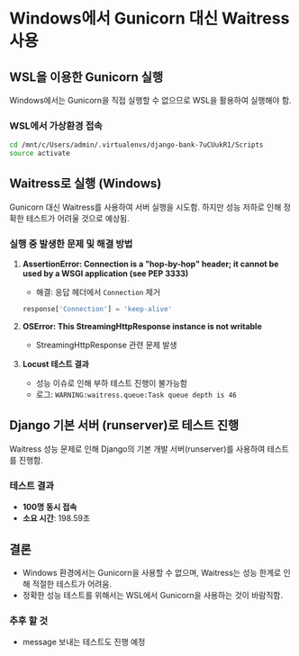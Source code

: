 # Windows에서 Gunicorn 대신 Waitress 사용

## WSL을 이용한 Gunicorn 실행
Windows에서는 Gunicorn을 직접 실행할 수 없으므로 WSL을 활용하여 실행해야 함.

### WSL에서 가상환경 접속
```sh
cd /mnt/c/Users/admin/.virtualenvs/django-bank-7uCUukR1/Scripts
source activate
```

## Waitress로 실행 (Windows)
Gunicorn 대신 Waitress를 사용하여 서버 실행을 시도함. 하지만 성능 저하로 인해 정확한 테스트가 어려울 것으로 예상됨.

### 실행 중 발생한 문제 및 해결 방법
1. **AssertionError: Connection is a "hop-by-hop" header; it cannot be used by a WSGI application (see PEP 3333)**
   - 해결: 응답 헤더에서 `Connection` 제거
   ```python
   response['Connection'] = 'keep-alive'
   ```

2. **OSError: This StreamingHttpResponse instance is not writable**
   - StreamingHttpResponse 관련 문제 발생

3. **Locust 테스트 결과**
   - 성능 이슈로 인해 부하 테스트 진행이 불가능함
   - 로그: `WARNING:waitress.queue:Task queue depth is 46`

## Django 기본 서버 (runserver)로 테스트 진행
Waitress 성능 문제로 인해 Django의 기본 개발 서버(runserver)를 사용하여 테스트를 진행함.

### 테스트 결과
- **100명 동시 접속**
- **소요 시간**: 198.59초

## 결론
- Windows 환경에서는 Gunicorn을 사용할 수 없으며, Waitress는 성능 한계로 인해 적절한 테스트가 어려움.
- 정확한 성능 테스트를 위해서는 WSL에서 Gunicorn을 사용하는 것이 바람직함.

### 추후 할 것
- message 보내는 테스트도 진행 예정